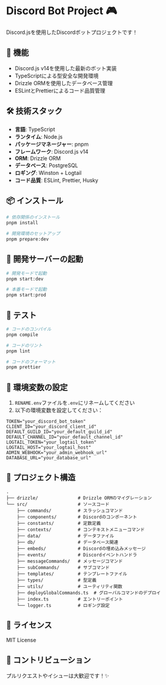# Discord Bot Project 🎮

Discord.jsを使用したDiscordボットプロジェクトです！

## 🚀 機能

- Discord.js v14を使用した最新のボット実装
- TypeScriptによる型安全な開発環境
- Drizzle ORMを使用したデータベース管理
- ESLintとPrettierによるコード品質管理

## 🛠 技術スタック

- **言語**: TypeScript
- **ランタイム**: Node.js
- **パッケージマネージャー**: pnpm
- **フレームワーク**: Discord.js v14
- **ORM**: Drizzle ORM
- **データベース**: PostgreSQL
- **ロギング**: Winston + Logtail
- **コード品質**: ESLint, Prettier, Husky

## 📦 インストール

```bash
# 依存関係のインストール
pnpm install

# 開発環境のセットアップ
pnpm prepare:dev
```

## 🚀 開発サーバーの起動

```bash
# 開発モードで起動
pnpm start:dev

# 本番モードで起動
pnpm start:prod
```

## 🧪 テスト

```bash
# コードのコンパイル
pnpm compile

# コードのリント
pnpm lint

# コードのフォーマット
pnpm prettier
```

## 🔧 環境変数の設定

1. `RENAME.env`ファイルを`.env`にリネームしてください
2. 以下の環境変数を設定してください：

```env
TOKEN="your_discord_bot_token"
CLIENT_ID="your_discord_client_id"
DEFAULT_GUILD_ID="your_default_guild_id"
DEFAULT_CHANNEL_ID="your_default_channel_id"
LOGTAIL_TOKEN="your_logtail_token"
LOGTAIL_HOST="your_logtail_host"
ADMIN_WEBHOOK="your_admin_webhook_url"
DATABASE_URL="your_database_url"
```

## 📁 プロジェクト構造

```
.
├── drizzle/               # Drizzle ORMのマイグレーション
└── src/                   # ソースコード
    ├── commands/          # スラッシュコマンド
    ├── components/        # Discordのコンポーネント
    ├── constants/         # 定数定義
    ├── contexts/          # コンテキストメニューコマンド
    ├── data/              # データファイル
    ├── db/                # データベース関連
    ├── embeds/            # Discordの埋め込みメッセージ
    ├── events/            # Discordイベントハンドラ
    ├── messageCommands/   # メッセージコマンド
    ├── subCommands/       # サブコマンド
    ├── templates/         # テンプレートファイル
    ├── types/             # 型定義
    ├── utils/             # ユーティリティ関数
    ├── deployGlobalCommands.ts  # グローバルコマンドのデプロイ
    ├── index.ts           # エントリーポイント
    └── logger.ts          # ロギング設定

```

## 📝 ライセンス

MIT License

## 🤝 コントリビューション

プルリクエストやイシューは大歓迎です！✨
